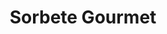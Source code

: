 ---
title: "Sorbete Gourmet"
url: /santa-ana/sorbete-gourmet-calle-libertad-oriente/
shop: general
---